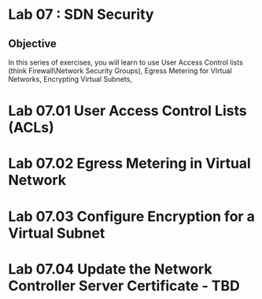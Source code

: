 # Lab 07 : SDN Security

## Objective

In this series of exercises, you will learn to use User Access Control lists (think Firewall\Network Security Groups), Egress Metering for VIrtual Networks, Encrypting Virtual Subnets, 

# Lab 07.01 User Access Control Lists (ACLs)

# Lab 07.02 Egress Metering in Virtual Network

# Lab 07.03 Configure Encryption for a Virtual Subnet

# Lab 07.04 Update the Network Controller Server Certificate - TBD
